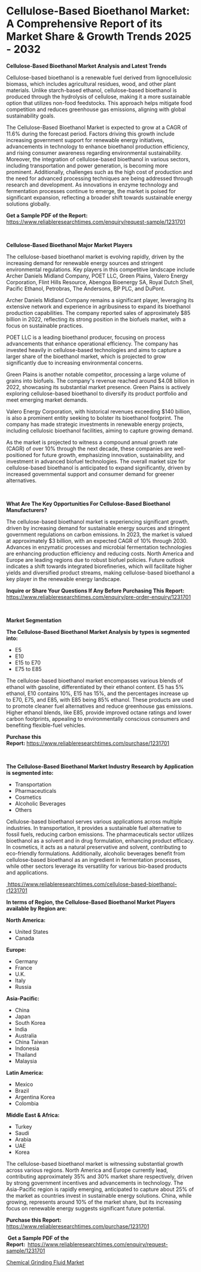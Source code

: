 <p><h1>Cellulose-Based Bioethanol Market: A Comprehensive Report of its Market Share & Growth Trends 2025 - 2032</h1></p><p><strong>Cellulose-Based Bioethanol Market Analysis and Latest Trends</strong></p>
<p><p>Cellulose-based bioethanol is a renewable fuel derived from lignocellulosic biomass, which includes agricultural residues, wood, and other plant materials. Unlike starch-based ethanol, cellulose-based bioethanol is produced through the hydrolysis of cellulose, making it a more sustainable option that utilizes non-food feedstocks. This approach helps mitigate food competition and reduces greenhouse gas emissions, aligning with global sustainability goals.</p><p>The Cellulose-Based Bioethanol Market is expected to grow at a CAGR of 11.6% during the forecast period. Factors driving this growth include increasing government support for renewable energy initiatives, advancements in technology to enhance bioethanol production efficiency, and rising consumer awareness regarding environmental sustainability. Moreover, the integration of cellulose-based bioethanol in various sectors, including transportation and power generation, is becoming more prominent. Additionally, challenges such as the high cost of production and the need for advanced processing techniques are being addressed through research and development. As innovations in enzyme technology and fermentation processes continue to emerge, the market is poised for significant expansion, reflecting a broader shift towards sustainable energy solutions globally.</p></p>
<p><strong>Get a Sample PDF of the Report:&nbsp;</strong> <a href="https://www.reliableresearchtimes.com/enquiry/request-sample/1231701?utm_campaign=3108&utm_medium=2&utm_source=Github&utm_content=ia&utm_term=03042025&utm_id=cellulose-based-bioethanol">https://www.reliableresearchtimes.com/enquiry/request-sample/1231701</a></p>
<p>&nbsp;</p>
<p><strong>Cellulose-Based Bioethanol Major Market Players</strong></p>
<p><p>The cellulose-based bioethanol market is evolving rapidly, driven by the increasing demand for renewable energy sources and stringent environmental regulations. Key players in this competitive landscape include Archer Daniels Midland Company, POET LLC, Green Plains, Valero Energy Corporation, Flint Hills Resource, Abengoa Bioenergy SA, Royal Dutch Shell, Pacific Ethanol, Petrobras, The Andersons, BP PLC, and DuPont.</p><p>Archer Daniels Midland Company remains a significant player, leveraging its extensive network and experience in agribusiness to expand its bioethanol production capabilities. The company reported sales of approximately $85 billion in 2022, reflecting its strong position in the biofuels market, with a focus on sustainable practices.</p><p>POET LLC is a leading bioethanol producer, focusing on process advancements that enhance operational efficiency. The company has invested heavily in cellulose-based technologies and aims to capture a larger share of the bioethanol market, which is projected to grow significantly due to increasing environmental concerns.</p><p>Green Plains is another notable competitor, processing a large volume of grains into biofuels. The company's revenue reached around $4.08 billion in 2022, showcasing its substantial market presence. Green Plains is actively exploring cellulose-based bioethanol to diversify its product portfolio and meet emerging market demands.</p><p>Valero Energy Corporation, with historical revenues exceeding $140 billion, is also a prominent entity seeking to bolster its bioethanol footprint. The company has made strategic investments in renewable energy projects, including cellulosic bioethanol facilities, aiming to capture growing demand.</p><p>As the market is projected to witness a compound annual growth rate (CAGR) of over 10% through the next decade, these companies are well-positioned for future growth, emphasizing innovation, sustainability, and investment in advanced biofuel technologies. The overall market size for cellulose-based bioethanol is anticipated to expand significantly, driven by increased governmental support and consumer demand for greener alternatives.</p></p>
<p>&nbsp;</p>
<p><strong>What Are The Key Opportunities For Cellulose-Based Bioethanol Manufacturers?</strong></p>
<p><p>The cellulose-based bioethanol market is experiencing significant growth, driven by increasing demand for sustainable energy sources and stringent government regulations on carbon emissions. In 2023, the market is valued at approximately $3 billion, with an expected CAGR of 10% through 2030. Advances in enzymatic processes and microbial fermentation technologies are enhancing production efficiency and reducing costs. North America and Europe are leading regions due to robust biofuel policies. Future outlook indicates a shift towards integrated biorefineries, which will facilitate higher yields and diversified product streams, making cellulose-based bioethanol a key player in the renewable energy landscape.</p></p>
<p><strong>Inquire or Share Your Questions If Any Before Purchasing This Report:</strong> <a href="https://www.reliableresearchtimes.com/enquiry/pre-order-enquiry/1231701?utm_campaign=3108&utm_medium=2&utm_source=Github&utm_content=ia&utm_term=03042025&utm_id=cellulose-based-bioethanol">https://www.reliableresearchtimes.com/enquiry/pre-order-enquiry/1231701</a></p>
<p>&nbsp;</p>
<p><strong>Market Segmentation</strong></p>
<p><strong>The Cellulose-Based Bioethanol Market Analysis by types is segmented into:</strong></p>
<p><ul><li>E5</li><li>E10</li><li>E15 to E70</li><li>E75 to E85</li></ul></p>
<p><p>The cellulose-based bioethanol market encompasses various blends of ethanol with gasoline, differentiated by their ethanol content. E5 has 5% ethanol, E10 contains 10%, E15 has 15%, and the percentages increase up to E70, E75, and E85, with E85 being 85% ethanol. These products are used to promote cleaner fuel alternatives and reduce greenhouse gas emissions. Higher ethanol blends, like E85, provide improved octane ratings and lower carbon footprints, appealing to environmentally conscious consumers and benefiting flexible-fuel vehicles.</p></p>
<p><strong>Purchase this Report:&nbsp;</strong><a href="https://www.reliableresearchtimes.com/purchase/1231701?utm_campaign=3108&utm_medium=2&utm_source=Github&utm_content=ia&utm_term=03042025&utm_id=cellulose-based-bioethanol">https://www.reliableresearchtimes.com/purchase/1231701</a></p>
<p>&nbsp;</p>
<p><strong>The Cellulose-Based Bioethanol Market Industry Research by Application is segmented into:</strong></p>
<p><ul><li>Transportation</li><li>Pharmaceuticals</li><li>Cosmetics</li><li>Alcoholic Beverages</li><li>Others</li></ul></p>
<p><p>Cellulose-based bioethanol serves various applications across multiple industries. In transportation, it provides a sustainable fuel alternative to fossil fuels, reducing carbon emissions. The pharmaceuticals sector utilizes bioethanol as a solvent and in drug formulation, enhancing product efficacy. In cosmetics, it acts as a natural preservative and solvent, contributing to eco-friendly formulations. Additionally, alcoholic beverages benefit from cellulose-based bioethanol as an ingredient in fermentation processes, while other sectors leverage its versatility for various bio-based products and applications.</p></p>
<p><a href="https://www.reliableresearchtimes.com/cellulose-based-bioethanol-r1231701?utm_campaign=3108&utm_medium=2&utm_source=Github&utm_content=ia&utm_term=03042025&utm_id=cellulose-based-bioethanol">&nbsp;https://www.reliableresearchtimes.com/cellulose-based-bioethanol-r1231701</a></p>
<p><strong>In terms of Region, the Cellulose-Based Bioethanol Market Players available by Region are:</strong></p>
<p>
    <p> <strong> North America: </strong>
        <ul>
            <li>United States</li>
            <li>Canada</li>
        </ul>
        </p> 
    <p> <strong> Europe: </strong>
        <ul>
            <li>Germany</li>
            <li>France</li>
            <li>U.K.</li>
            <li>Italy</li>
            <li>Russia</li>
        </ul>
        </p> 
    <p> <strong> Asia-Pacific: </strong>
        <ul>
            <li>China</li>
            <li>Japan</li>
            <li>South Korea</li>
            <li>India</li>
            <li>Australia</li>
            <li>China Taiwan</li>
            <li>Indonesia</li>
            <li>Thailand</li>
            <li>Malaysia</li>
        </ul>
        </p> 
    <p> <strong> Latin America: </strong>
        <ul>
            <li>Mexico</li>
            <li>Brazil</li>
            <li>Argentina Korea</li>
            <li>Colombia</li>
        </ul>
        </p> 
    <p> <strong> Middle East & Africa: </strong>
        <ul>
            <li>Turkey</li>
            <li>Saudi</li>
            <li>Arabia</li>
            <li>UAE</li>
            <li>Korea</li>
        </ul>
    </p>
    </p>
<p><p>The cellulose-based bioethanol market is witnessing substantial growth across various regions. North America and Europe currently lead, contributing approximately 35% and 30% market share respectively, driven by strong government incentives and advancements in technology. The Asia-Pacific region is rapidly emerging, anticipated to capture about 25% of the market as countries invest in sustainable energy solutions. China, while growing, represents around 10% of the market share, but its increasing focus on renewable energy suggests significant future potential.</p></p>
<p><strong>Purchase this Report: </strong><a href="https://www.reliableresearchtimes.com/purchase/1231701?utm_campaign=3108&utm_medium=2&utm_source=Github&utm_content=ia&utm_term=03042025&utm_id=cellulose-based-bioethanol">https://www.reliableresearchtimes.com/purchase/1231701</a></p>
<p>&nbsp;<strong>Get a Sample PDF of the Report:&nbsp;&nbsp;</strong><a href="https://www.reliableresearchtimes.com/enquiry/request-sample/1231701?utm_campaign=3108&utm_medium=2&utm_source=Github&utm_content=ia&utm_term=03042025&utm_id=cellulose-based-bioethanol">https://www.reliableresearchtimes.com/enquiry/request-sample/1231701</a></p>
<p><strong></strong></p>
<p><p><a href="https://github.com/lefiobakali/Market-Research-Report-List-1/blob/main/chemical-grinding-fluid-market.md?utm_campaign=3108&utm_medium=2&utm_source=Github&utm_content=ia&utm_term=03042025&utm_id=cellulose-based-bioethanol">Chemical Grinding Fluid Market</a></p></p>